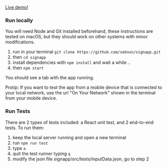 [Live demo!](https://sebnun.github.io/signapp/)

### Run locally

You will need Node and Git installed beforehand, these instructions are tested on macOS, but they should work on other systems with minor modifications.

1. run in your terminal `git clone https://github.com/sebnun/signapp.git`
2. then `cd signapp`
3. install dependencies with `npm install` and wait a while .. 
4. then `npm start`

You should see a tab with the app running.

Protip: If you want to test the app from a mobile device that is connected to your local network, use the url "On Your Network" shown in the terminal from your mobile device.

### Run Tests

There are 2 types of tests included: a React unit test, and 2 end-to-end tests.
To run them:

 1. keep the local server running and open a new terminal
 2. run `npm run test`
 3. type `a`
 4. quit the test runner typing `q`
 5. modify the json file signapp/src/tests/inputData.json, go to step 2 
